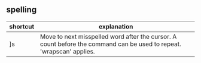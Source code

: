 ## spelling

| shortcut | explanation |
| -------- | ----------- |
| ]s | Move to next misspelled word after the cursor. A count before the command can be used to repeat. 'wrapscan' applies. |
